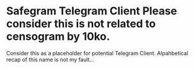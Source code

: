 # Safegram Telegram Client Please consider this is not related to censogram by 10ko.
Consider this as a placeholder for potential Telegram Client.
Alpahbetical recap of this name is not my fault...
